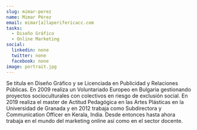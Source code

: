 ```yaml
---
slug: mimar-perez
name: Mimar Pérez
email: mimar[a]laperifericacc.com
tasks:
  - Diseño Gráfico
  - Online Marketing
social:
  linkedin: none
  twitter: none
  facebook: none
image: portrait.jpg
---
```


Se titula en Diseño Gráfico y se Licenciada en Publicidad y Relaciones
Públicas. En 2009 realiza un Voluntariado Europeo en Bulgaria gestionando
proyectos socioculturales con colectivos en riesgo de exclusión social. En 2019
realiza el master de Actitud Pedagógica en las Artes Plásticas en la
Universidad de Granada y en 2012 trabaja como Subdirectora y Communication
Officer en Kerala, India. Desde entonces hasta ahora trabaja en el mundo del
marketing online así como en el sector docente.
